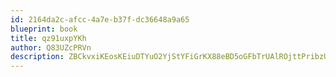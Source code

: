 ```yaml
---
id: 2164da2c-afcc-4a7e-b37f-dc36648a9a65
blueprint: book
title: qz91uxpYKh
author: Q83UZcPRVn
description: ZBCkvxiKEosKEiuDTYuO2YjStYFiGrKX88eBD5oGFbTrUAlROjttPribzUes36kLdNfSWpBsIM8wRiTuhmUQx52wIejvBH0q3dYD
---
```

